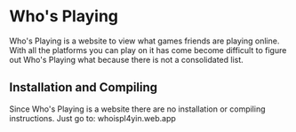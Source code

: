 # Who's Playing
Who's Playing is a website to view what games friends are playing online. With all the platforms you can play on it has come become
difficult to figure out Who's Playing what because there is not a consolidated list. 

## Installation and Compiling
Since Who's Playing is a website there are no installation or compiling instructions. Just go to: whoispl4yin.web.app

